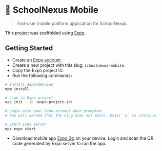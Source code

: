 # :iphone: SchoolNexus Mobile

> End-user mobile platform application for SchoolNexus.

This project was scaffolded using [Expo](https://expo.io/).

## Getting Started

-   Create an [Expo account](https://expo.dev/signup).
-   Create a new project with this slug: `schoolnexus-mobile`.
-   Copy the Expo project ID.
-   Run the following commands:

```bash
# Install dependencies
npm install

# Link to Expo project
eas init --id <expo-project-id>

# Login with your Expo account when prompted.
# You will warned that the slug does not match. Enter `y` to continue.

# Start Expo server
npx expo start
```

-   Download mobile app [Expo Go](https://expo.dev/client) on your device. Login and scan the QR code generated by Expo server to run the app.
